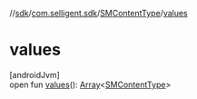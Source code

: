 //[sdk](../../../index.md)/[com.selligent.sdk](../index.md)/[SMContentType](index.md)/[values](values.md)

# values

[androidJvm]\
open fun [values](values.md)(): [Array](https://kotlinlang.org/api/latest/jvm/stdlib/kotlin/-array/index.html)&lt;[SMContentType](index.md)&gt;
